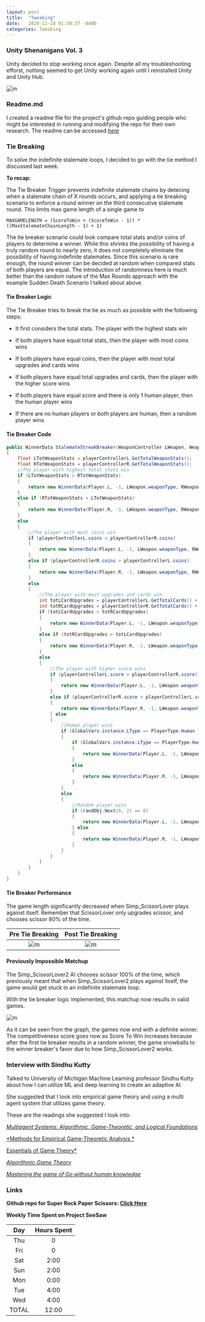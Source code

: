 ```yaml
---
layout: post
title:  "Tweaking"
date:   2020-11-18 01:30:37 -0400
categories: Tweaking
---
```


### Unity Shenanigans Vol. 3

Unity decided to stop working once again. Despite all my troubleshooting efforst, nothing seemed to get Unity working again until I reinstalled Unity and Unity Hub.

![m](/Resources/unitybug.PNG) 


### Readme.md

I created a readme file for the project's github repo guiding people who might be interested in running and modifying the repo for their own research. The readme can be accessed [*here*](https://github.com/bahaokten/Research_RPC/blob/master/README.md)

### Tie Breaking

To solve the indefinite stalemate loops, I decided to go with the tie method I discussed last week.

**To recap:**

The Tie Breaker Trigger prevents indefinite stalemate chains by detecing when a stalemate chain of X rounds occurs, and applying a tie breaking scenario to enforce a round winner on the third consecutive stalemate round. This limits max game length of a single game to 

```MAXGAMELENGTH = (ScoreToWin + (ScoreToWin - 1)) * ((MaxStalemateChainLength - 1) + 1)```

The tie breaker scenario could look compare total stats and/or coins of players to determine a winner. While this shrinks the possibility of having a truly random round to nearly zero, it does not completely eliminate the possibility of having indefinite stalemates. Since this scenario is rare enough, the round winner can be decided at random when compared stats of both players are equal. The introduction of randomness here is much better than the random nature of the Max Rounds approach with the example Sudden Death Scenario I talked about above. 

#### **Tie Breaker Logic**

The Tie Breaker tries to break the tie as much as possible with the following steps:

* It first considers the total stats. The player with the highest stats win

* If both players have equal total stats, then the player with most coins wins

* If both players have equal coins, then the player with most total upgrades and cards wins

* If both players have equal total upgrades and cards, then the player with the higher score wins

* If both players have equal score and there is only 1 human player, then the human player wins

* If there are no human players or both players are human, then a random player wins

#### **Tie Breaker Code**

```cs
public WinnerData StalemateStreakBreaker(WeaponController LWeapon, WeaponController RWeapon)
{
    float LTotWeaponStats = playerControllerL.GetTotalWeaponStats();
    float RTotWeaponStats = playerControllerR.GetTotalWeaponStats();
    //The player with highest total stats win
    if (LTotWeaponStats > RTotWeaponStats)
    {
        return new WinnerData(Player.L, -1, LWeapon.weaponType, RWeapon.weaponType);
    }
    else if (RTotWeaponStats > LTotWeaponStats)
    {
        return new WinnerData(Player.R, -1, LWeapon.weaponType, RWeapon.weaponType);
    }
    else
    {
        //The player with most coins win
        if (playerControllerL.coins > playerControllerR.coins)
        {
            return new WinnerData(Player.L, -1, LWeapon.weaponType, RWeapon.weaponType);
        }
        else if (playerControllerR.coins > playerControllerL.coins)
        {
            return new WinnerData(Player.R, -1, LWeapon.weaponType, RWeapon.weaponType);
        }
        else
        {
            //The player with most upgrades and cards win
            int totLCardUpgrades = playerControllerL.GetTotalCards() + playerControllerL.GetTotalUpgrades();
            int totRCardUpgrades = playerControllerR.GetTotalCards() + playerControllerR.GetTotalUpgrades();
            if (totLCardUpgrades > totRCardUpgrades)
            {
                return new WinnerData(Player.L, -1, LWeapon.weaponType, RWeapon.weaponType);
            }
            else if (totRCardUpgrades > totLCardUpgrades)
            {
                return new WinnerData(Player.R, -1, LWeapon.weaponType, RWeapon.weaponType);
            }
            else
            {
                //The player with higher score wins
                if (playerControllerL.score > playerControllerR.score)
                {
                    return new WinnerData(Player.L, -1, LWeapon.weaponType, RWeapon.weaponType);
                } 
                else if (playerControllerR.score > playerControllerL.score)
                {
                    return new WinnerData(Player.R, -1, LWeapon.weaponType, RWeapon.weaponType);
                } else
                {
                    //Human player wins
                    if (GlobalVars.instance.LType == PlayerType.Human ^ GlobalVars.instance.RType == PlayerType.Human)
                    {
                        if (GlobalVars.instance.LType == PlayerType.Human)
                        {
                            return new WinnerData(Player.L, -1, LWeapon.weaponType, RWeapon.weaponType);
                        }
                        else
                        {
                            return new WinnerData(Player.R, -1, LWeapon.weaponType, RWeapon.weaponType);
                        }
                    }
                    else
                    {
                        //Random player wins
                        if (randObj.Next(0, 2) == 0)
                        {
                            return new WinnerData(Player.L, -1, LWeapon.weaponType, RWeapon.weaponType);
                        } else
                        {
                            return new WinnerData(Player.R, -1, LWeapon.weaponType, RWeapon.weaponType);
                        }
                    }
                }
            }
        }
    }
}
```

#### **Tie Breaker Performance**

The game length significantly decreased when Simp_ScissorLover plays against itself. Remember that ScissorLover only upgrades scissor, and chooses scissor 80% of the time.

Pre Tie Breaking           |  Post Tie Breaking
:-------------------------:|:-------------------------:
![m](/Resources/ScissorScissorCompetitiveness.PNG)  |  ![m](/Resources/ScissorScissorCompetitivenessTieBreaker.PNG)

#### **Previously Impossible Matchup**

The Simp_ScissorLover2 AI chooses scissor 100% of the time, which previously meant that when Simp_ScissorLover2 plays against itself, the game would get stuck in an indefinite stalemate loop.

With the tie breaker logic implemented, this matchup now results in valid games.

![m](/Resources/Scissor2Scissor2Competitiveness.PNG)

As it can be seen from the graph, the games now end with a definite winner. The competitiveness score goes now as Score To Win increases because after the first tie breaker results in a random winner, the game snowballs to the winner breaker's favor due to how Simp_ScissorLover2 works.

### Interview with Sindhu Kutty

Talked to University of Michigan Machine Learning professor Sindhu Kutty about how I can utilize ML and deep learning to create an adaptive AI.

She suggested that I look into empirical game theory and using a multi agent system that utilizes game theory.

These are the readings she suggested I look into:

[*Multiagent Systems: Algorithmic, Game-Theoretic, and Logical Foundations*](http://www.masfoundations.org)

[*Methods for Empirical Game-Theoretic Analysis *](https://www.aaai.org/Papers/AAAI/2006/AAAI06-248.pdf)

[Essentials of Game Theory*](http://www.gtessentials.org)

[*Algorithmic Game Theory*](https://www.cs.cmu.edu/~sandholm/cs15-892F13/algorithmic-game-theory.pdf)

[*Mastering the game of Go without human knowledge*](https://www.nature.com/articles/nature24270)

### Links

**Github repo for Super Rock Paper Scissors: [Click Here](https://github.com/bahaokten/Research_RPC)**


**Weekly Time Spent on Project SeeSaw**

| Day  | Hours Spent |
|:-:|:-:|
| Thu | 0| 
| Fri | 0| 
| Sat | 2:00| 
| Sun | 2:00| 
| Mon | 0:00| 
| Tue | 4:00| 
| Wed | 4:00|
|TOTAL | 12:00| 